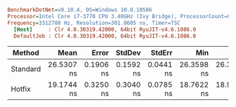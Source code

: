 ``` ini

BenchmarkDotNet=v0.10.4, OS=Windows 10.0.10586
Processor=Intel Core i7-3770 CPU 3.40GHz (Ivy Bridge), ProcessorCount=8
Frequency=3312788 Hz, Resolution=301.8605 ns, Timer=TSC
  [Host]     : Clr 4.0.30319.42000, 64bit RyuJIT-v4.6.1086.0
  DefaultJob : Clr 4.0.30319.42000, 64bit RyuJIT-v4.6.1086.0


```
 |   Method |       Mean |     Error |    StdDev |    StdErr |        Min |         Q1 |     Median |         Q3 |        Max |        Op/s | Scaled | ScaledSD |  Gen 0 | Allocated |
 |--------- |-----------:|----------:|----------:|----------:|-----------:|-----------:|-----------:|-----------:|-----------:|------------:|-------:|---------:|-------:|----------:|
 | Standard | 26.5307 ns | 0.1906 ns | 0.1592 ns | 0.0441 ns | 26.3598 ns | 26.3825 ns | 26.4795 ns | 26.6694 ns | 26.8031 ns | 37692117.06 |   1.00 |     0.00 | 0.0068 |      0 GB |
 |   Hotfix | 19.1744 ns | 0.3250 ns | 0.3040 ns | 0.0785 ns | 18.7622 ns | 18.9578 ns | 19.1217 ns | 19.3635 ns | 19.7573 ns | 52152996.62 |   0.72 |     0.01 | 0.0072 |      0 GB |
